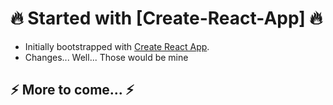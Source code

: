 # :fire: Started with [Create-React-App] :fire:

* Initially bootstrapped with [Create React App](https://github.com/facebook/create-react-app).
* Changes... Well... Those would be mine

## :zap: More to come... :zap: 
